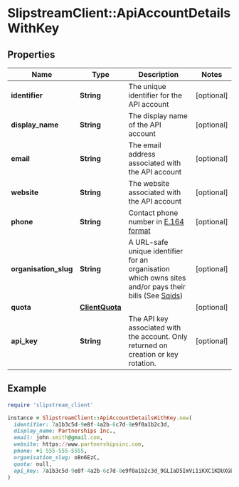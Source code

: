 # SlipstreamClient::ApiAccountDetailsWithKey

## Properties

| Name | Type | Description | Notes |
| ---- | ---- | ----------- | ----- |
| **identifier** | **String** | The unique identifier for the API account | [optional] |
| **display_name** | **String** | The display name of the API account | [optional] |
| **email** | **String** | The email address associated with the API account | [optional] |
| **website** | **String** | The website associated with the API account | [optional] |
| **phone** | **String** | Contact phone number in [E.164 format](https://en.wikipedia.org/wiki/E.164) | [optional] |
| **organisation_slug** | **String** | A URL-safe unique identifier for an organisation which owns sites and/or pays their bills (See [Sqids](https://sqids.org)) | [optional] |
| **quota** | [**ClientQuota**](ClientQuota.md) |  | [optional] |
| **api_key** | **String** | The API key associated with the account. Only returned on creation or key rotation. | [optional] |

## Example

```ruby
require 'slipstream_client'

instance = SlipstreamClient::ApiAccountDetailsWithKey.new(
  identifier: 7a1b3c5d-9e8f-4a2b-6c7d-8e9f0a1b2c3d,
  display_name: Partnerships Inc.,
  email: john.smith@gmail.com,
  website: https://www.partnershipsinc.com,
  phone: +1 555-555-5555,
  organisation_slug: o8n6EzC,
  quota: null,
  api_key: 7a1b3c5d-9e8f-4a2b-6c7d-8e9f0a1b2c3d_9GLIaD5ImVi1iKXC1KDUXGE20JO10
)
```

